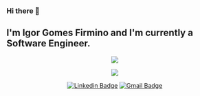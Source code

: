### Hi there 👋

## I'm Igor Gomes Firmino and I'm currently a Software Engineer. 

<p align="center">
  <img align="center" src="https://github-readme-stats.vercel.app/api?username=igorgms&show_icons=true&theme=dark"> 
</p>

<p align="center">
  <img align="center" src="https://github-readme-stats.vercel.app/api/top-langs/?username=igorgms&layout=compact&theme=dark"> 
</p>

<p align="center">
<a href="https://www.linkedin.com/in/igorgomes8/" target="blank"><img alt="Linkedin Badge" src="https://img.shields.io/badge/-Igor%20Gomes%20Firmino-00BFFF?style=flat-square&logo=Linkedin&logoColor=white&link=https://www.linkedin.com/in/igorgomes8/"/></a>
<a href="igorgmsf@gmail.com" target="blank"><img alt="Gmail Badge" src="https://img.shields.io/badge/-igorgmsf@gmail.com-DC143C?style=flat-square&logo=Gmail&logoColor=white&link=mailto:igorgmsf@gmail.com"/></a>
</p>

<!--
**igorgms/igorgms** is a ✨ _special_ ✨ repository because its `README.md` (this file) appears on your GitHub profile.

Here are some ideas to get you started:

- 🔭 I’m currently working on ...
- 🌱 I’m currently learning ...
- 👯 I’m looking to collaborate on ...
- 🤔 I’m looking for help with ...
- 💬 Ask me about ...
- 📫 How to reach me: ...
- 😄 Pronouns: ...
- ⚡ Fun fact: ...
-->
